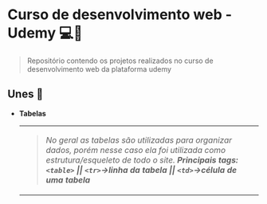 # Curso de desenvolvimento web - Udemy  :computer::bookmark_tabs:
>Repositório contendo os projetos realizados no curso de desenvolvimento web da plataforma udemy

## Unes :small_blue_diamond:
- **Tabelas**<table><td>
>*No geral as tabelas são utilizadas para organizar dados, porém nesse caso ela foi utilizada como estrutura/esqueleto de todo o site.*
***Principais tags: ```<table>``` || ```<tr>```->linha da tabela || ```<td>```->célula de uma tabela***</td></table>


